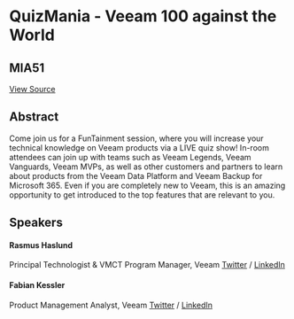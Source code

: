 # QuizMania - Veeam 100 against the World
## MIA51
[View Source](https://connect.veeam.com/flow/veeam/veeamon2023/attendeeportal/page/sessioncatalog/session/1679520677114001z06e)

## Abstract
Come join us for a FunTainment session, where you will increase your technical knowledge on Veeam products via a LIVE quiz show! In-room attendees can join up with teams such as Veeam Legends, Veeam Vanguards, Veeam MVPs, as well as other customers and partners to learn about products from the Veeam Data Platform and Veeam Backup for Microsoft 365. Even if you are completely new to Veeam, this is an amazing opportunity to get introduced to the top features that are relevant to you.


## Speakers
#### Rasmus Haslund
Principal Technologist & VMCT Program Manager, Veeam
[Twitter](https://twitter.com/haslund) / [LinkedIn](https://www.linkedin.com/in/rasmushaslund/)
#### Fabian Kessler
Product Management Analyst, Veeam
[Twitter](https://twitter.com/fabiankessler2) / [LinkedIn](https://www.linkedin.com/in/fabian-kessler-46b7a6a6/)